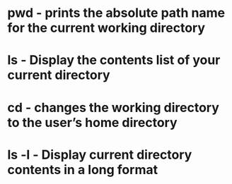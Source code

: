 # pwd - prints the absolute path name for the current working directory
# ls - Display the contents list of your current directory
# cd  - changes the working directory to the user’s home directory
# ls -l - Display current directory contents in a long format
